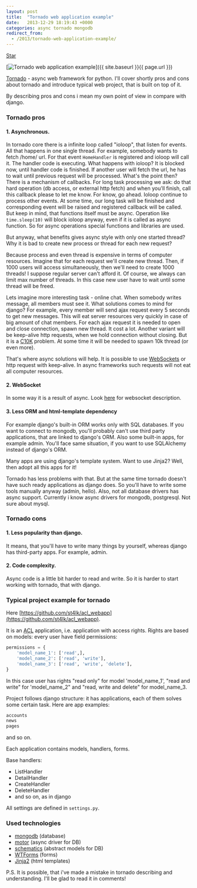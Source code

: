 ```yaml
---
layout: post
title:  "Tornado web application example"
date:   2013-12-29 18:19:43 +0000
categories: async tornado mongodb
redirect_from:
  - /2013/tornado-web-application-example/
---
```


<a class="github-button" href="https://github.com/st4lk/acl_webapp" data-icon="octicon-star" data-size="large" data-show-count="true" aria-label="Star st4lk/acl_webapp on GitHub">Star</a>

[![Tornado web application example](/assets/images/posts/2013-12-29-tornado-web-application-example/tornado.jpeg "Tornado web application example")]({{ site.baseurl }}{{ page.url }})

[Tornado](http://www.tornadoweb.org/) - async web framework for python. I'll cover shortly pros and cons about tornado and introduce typical web project, that is built on top of it.

By describing pros and cons i mean my own point of view in compare with django.

<!--more-->

### Tornado pros

#### 1. Asynchronous.

In tornado core there is a infinite loop called "ioloop", that listen for events. All that happens in one single thread. For example, somebody wants to fetch /home/ url. For that event `HomeHandler` is registered and ioloop will call it. The handler code is executing. What happens with ioloop? It is blocked now, until handler code is finished. If another user will fetch the url, he has to wait until previous request will be processed. What's the point then? There is a mechanism of callbacks. For long task processing we ask: do that hard operation (db access, or external http fetch) and when you'll finish, call this callback please to let me know. For know, go ahead. Ioloop continue to process other events. At some time, our long task will be finished and corresponding event will be raised and registered callback will be called. But keep in mind, that functions itself must be async. Operation like `time.sleep(10)` will block ioloop anyway, even if it is called as async function. So for async operations special functions and libraries are used.

But anyway, what benefits gives async style with only one started thread? Why it is bad to create new process or thread for each new request?

Because process and even thread is expensive in terms of computer resources. Imagine that for each request we'll create new thread. Then, if 1000 users will access simultaneously, then we'll need to create 1000 threads! I suppose regular server can't afford it. Of course, we always can limit max number of threads. In this case new user have to wait until some thread will be freed.

Lets imagine more interesting task - online chat. When somebody writes message, all members must see it. What solutions comes to mind for django? For example, every member will send ajax request every 5 seconds to get new messages. This will eat server resources very quickly in case of big amount of chat members. For each ajax request it is needed to open and close connection, spawn new thread. It cost a lot. Another variant will be keep-alive http requests, when we hold connection without closing. But it is a [C10K](http://en.wikipedia.org/wiki/C10k_problem) problem. At some time it will be needed to spawn 10k thread (or even more).

That's where async solutions will help. It is possible to use [WebSockets](http://en.wikipedia.org/wiki/WebSocket) or http request with keep-alive. In async frameworks such requests will not eat all computer resources.

#### 2. WebSocket

In some way it is a result of async. Look [here](http://en.wikipedia.org/wiki/WebSocket) for websocket description.

#### 3. Less ORM and html-template dependency

For example django's built-in ORM works only with SQL databases. If you want to connect to mongodb, you'll probably can't use third party applications, that are linked to django's ORM. Also some built-in apps, for example admin. You'll face same situation, if you want to use SQLAlchemy instead of django's ORM.

Many apps are using django's template system. Want to use Jinja2? Well, then adopt all this apps for it!

Tornado has less problems with that. But at the same time tornado doesn't have such ready applications as django does. So you'll have to write some tools manually anyway (admin, hello). Also, not all database drivers has async support. Currently i know async drivers for mongodb, postgresql. Not sure about mysql.

### Tornado cons

#### 1. Less popularity than django.

It means, that you'll have to write many things by yourself, whereas django has third-party apps. For example, admin.

#### 2. Code complexity.

Async code is a little bit harder to read and write. So it is harder to start working with tornado, that with django.

### Typical project example for tornado

Here [https://github.com/st4lk/acl_webapp](https://github.com/st4lk/acl_webapp).

It is an [ACL](http://en.wikipedia.org/wiki/Access_control_list) application, i.e. application with access rights. Rights are based on models: every user have field permissions:

```python
permissions = {
    'model_name_1': ['read',],
    'model_name_2': ['read', 'write'],
    'model_name_3': ['read', 'write', 'delete'],
}
```

In this case user has rights "read only" for model 'model_name_1', "read and write" for 'model_name_2" and "read, write and delete" for model_name_3.

Project follows django structure: it has applications, each of them solves some certain task. Here are app examples:

```python
accounts
news
pages
```
and so on.

Each application contains models, handlers, forms.

Base handlers:

- ListHandler
- DetailHandler
- CreateHandler
- DeleteHandler
- and so on, as in django

All settings are defined in `settings.py`.

### Used technologies
- [mongodb](http://www.mongodb.org/) (database)
- [motor](http://motor.readthedocs.org/en/stable/) (async driver for DB)
- [schematics](http://schematics.readthedocs.org/en/latest/) (abstract models for DB)
- [WTForms](http://wtforms.readthedocs.org/en/latest/) (forms)
- [Jinja2](http://jinja.pocoo.org/docs/) (html templates)

P.S. It is possible, that i've made a mistake in tornado describing and understanding. I'll be glad to read it in comments!
